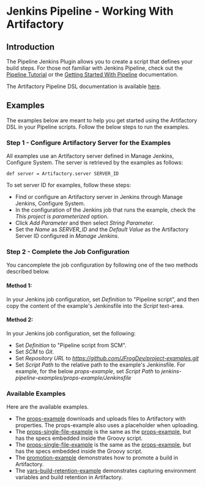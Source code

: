 # Jenkins Pipeline - Working With Artifactory

## Introduction
The Pipeline Jenkins Plugin allows you to create a script that defines your build steps. 
For those not familiar with Jenkins Pipeline, check out the [Pipeline Tutorial](https://github.com/jenkinsci/pipeline-plugin/blob/master/TUTORIAL.md) or the [Getting Started With Pipeline](https://jenkins.io/doc/pipeline/) documentation.

The Artifactory Pipeline DSL documentation is available [here](https://wiki.jenkins-ci.org/display/JENKINS/Working+With+the+Pipeline+Jenkins+Plugin).

## Examples
The examples below are meant to help you get started using the Artifactory DSL in your Pipeline scripts.
Follow the below steps to run the examples.

### Step 1 - Configure Artifactory Server for the Examples
All examples use an Artifactory server defined in Manage Jenkins, Configure System.
The server is retrieved by the examples as follows:
```
def server = Artifactory.server SERVER_ID
```
To set server ID for examples, follow these steps:
* Find or configure an Artifactory server in Jenkins through Manage Jenkins, Configure System.
* In the configuration of the Jenkins job that runs the example, check the *This project is parameterized* option.
* Click *Add Parameter* and then select *String Parameter*.
* Set the *Name* as *SERVER_ID* and the *Default Value* as the Artifactory Server ID configured in *Manage Jenkins*.

### Step 2 - Complete the Job Configuration

You cancomplete the job configuration by following one of the two methods described below.
#### Method 1:
In your Jenkins job configuration, set *Definition* to "Pipeline script",
and then copy the content of the example's Jenkinsfile into the *Script* text-area.
#### Method 2:
In your Jenkins job configuration, set the following:
* Set *Definition* to "Pipeline script from SCM".
* Set *SCM* to *Git*.
* Set *Repository URL* to *https://github.com/JFrogDev/project-examples.git*
* Set *Script Path* to the relative path to the example's Jenkinsfile. For example, for the below *props-example*, set *Script Path* to *jenkins-pipeline-examples/props-example/Jenkinsfile* 

### Available Examples
Here are the available examples.
* The [props-example](https://github.com/jfrogdev/project-examples/tree/master/jenkins-pipeline-examples/props-example) downloads and uploads files to Artifactory with properties. The props-example also uses a placeholder when uploading.
* The [props-single-file-example](https://github.com/jfrogdev/project-examples/tree/master/jenkins-pipeline-examples/props-single-file-example) is the same as the [props-example](https://github.com/jfrogdev/project-examples/tree/master/jenkins-pipeline-examples/props-example), but has the specs embedded inside the Groovy script.
* The [props-single-file-example](https://github.com/jfrogdev/project-examples/tree/master/jenkins-pipeline-examples/props-single-file-example) is the same as the [props-example](https://github.com/jfrogdev/project-examples/tree/master/jenkins-pipeline-examples/props-example), but has the specs embedded inside the Groovy script.
* The [promotion-example](https://github.com/jfrogdev/project-examples/tree/master/jenkins-pipeline-examples/promotion-example) demonstrates how to promote a build in Artifactory.
* The [vars-build-retention-example](https://github.com/jfrogdev/project-examples/tree/master/jenkins-pipeline-examples/vars-build-retention-example) demonstrates capturing environment variables and build retention in Artifactory.
